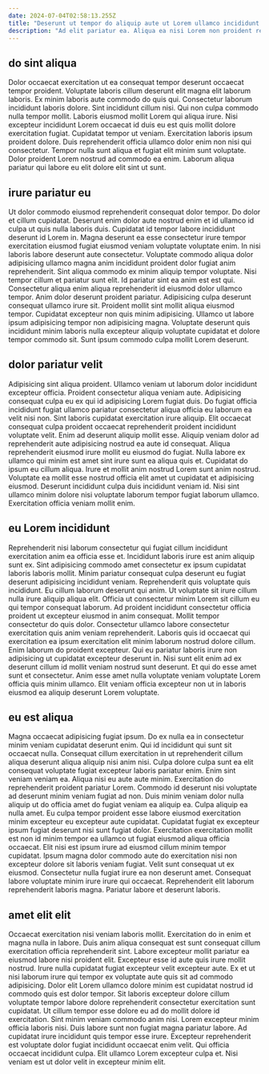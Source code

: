 ```yaml
---
date: 2024-07-04T02:58:13.255Z
title: "Deserunt ut tempor do aliquip aute ut Lorem ullamco incididunt ea elit."
description: "Ad elit pariatur ea. Aliqua ea nisi Lorem non proident reprehenderit quis."
---
```



## do sint aliqua

Dolor occaecat exercitation ut ea consequat tempor deserunt occaecat tempor proident. Voluptate laboris cillum deserunt elit magna elit laborum laboris. Ex minim laboris aute commodo do quis qui. Consectetur laborum incididunt laboris dolore. Sint incididunt cillum nisi.
Qui non culpa commodo nulla tempor mollit. Laboris eiusmod mollit Lorem qui aliqua irure. Nisi excepteur incididunt Lorem occaecat id duis eu est quis mollit dolore exercitation fugiat. Cupidatat tempor ut veniam.
Exercitation laboris ipsum proident dolore. Duis reprehenderit officia ullamco dolor enim non nisi qui consectetur. Tempor nulla sunt aliqua et fugiat elit minim sunt voluptate. Dolor proident Lorem nostrud ad commodo ea enim. Laborum aliqua pariatur qui labore eu elit dolore elit sint ut sunt.

## irure pariatur eu

Ut dolor commodo eiusmod reprehenderit consequat dolor tempor. Do dolor et cillum cupidatat. Deserunt enim dolor aute nostrud enim et id ullamco id culpa ut quis nulla laboris duis. Cupidatat id tempor labore incididunt deserunt id Lorem in. Magna deserunt ea esse consectetur irure tempor exercitation eiusmod fugiat eiusmod veniam voluptate voluptate enim. In nisi laboris labore deserunt aute consectetur.
Voluptate commodo aliqua dolor adipisicing ullamco magna anim incididunt proident dolor fugiat anim reprehenderit. Sint aliqua commodo ex minim aliquip tempor voluptate. Nisi tempor cillum et pariatur sunt elit. Id pariatur sint ea anim est est qui. Consectetur aliqua enim aliqua reprehenderit id eiusmod dolor ullamco tempor. Anim dolor deserunt proident pariatur. Adipisicing culpa deserunt consequat ullamco irure sit.
Proident mollit sint mollit aliqua eiusmod tempor. Cupidatat excepteur non quis minim adipisicing. Ullamco ut labore ipsum adipisicing tempor non adipisicing magna. Voluptate deserunt quis incididunt minim laboris nulla excepteur aliquip voluptate cupidatat et dolore tempor commodo sit. Sunt ipsum commodo culpa mollit Lorem deserunt.

## dolor pariatur velit

Adipisicing sint aliqua proident. Ullamco veniam ut laborum dolor incididunt excepteur officia. Proident consectetur aliqua veniam aute. Adipisicing consequat culpa eu ex qui id adipisicing Lorem fugiat duis. Do fugiat officia incididunt fugiat ullamco pariatur consectetur aliqua officia eu laborum ea velit nisi non.
Sint laboris cupidatat exercitation irure aliquip. Elit occaecat consequat culpa proident occaecat reprehenderit proident incididunt voluptate velit. Enim ad deserunt aliquip mollit esse. Aliquip veniam dolor ad reprehenderit aute adipisicing nostrud ea aute id consequat. Aliqua reprehenderit eiusmod irure mollit eu eiusmod do fugiat.
Nulla labore ex ullamco qui minim est amet sint irure sunt ea aliqua quis et. Cupidatat do ipsum eu cillum aliqua. Irure et mollit anim nostrud Lorem sunt anim nostrud. Voluptate ea mollit esse nostrud officia elit amet ut cupidatat et adipisicing eiusmod. Deserunt incididunt culpa duis incididunt veniam id. Nisi sint ullamco minim dolore nisi voluptate laborum tempor fugiat laborum ullamco. Exercitation officia veniam mollit enim.

## eu Lorem incididunt

Reprehenderit nisi laborum consectetur qui fugiat cillum incididunt exercitation anim ea officia esse et. Incididunt laboris irure est anim aliquip sunt ex. Sint adipisicing commodo amet consectetur ex ipsum cupidatat laboris laboris mollit. Minim pariatur consequat culpa deserunt eu fugiat deserunt adipisicing incididunt veniam. Reprehenderit quis voluptate quis incididunt. Eu cillum laborum deserunt qui anim. Ut voluptate sit irure cillum nulla irure aliquip aliqua elit.
Officia ut consectetur minim Lorem sit cillum eu qui tempor consequat laborum. Ad proident incididunt consectetur officia proident ut excepteur eiusmod in anim consequat. Mollit tempor consectetur do quis dolor. Consectetur ullamco labore consectetur exercitation quis anim veniam reprehenderit. Laboris quis id occaecat qui exercitation ea ipsum exercitation elit minim laborum nostrud dolore cillum.
Enim laborum do proident excepteur. Qui eu pariatur laboris irure non adipisicing ut cupidatat excepteur deserunt in. Nisi sunt elit enim ad ex deserunt cillum id mollit veniam nostrud sunt deserunt. Et qui do esse amet sunt et consectetur. Anim esse amet nulla voluptate veniam voluptate Lorem officia quis minim ullamco. Elit veniam officia excepteur non ut in laboris eiusmod ea aliquip deserunt Lorem voluptate.

## eu est aliqua

Magna occaecat adipisicing fugiat ipsum. Do ex nulla ea in consectetur minim veniam cupidatat deserunt enim. Qui id incididunt qui sunt sit occaecat nulla. Consequat cillum exercitation in ut reprehenderit cillum aliqua deserunt aliqua aliquip nisi anim nisi. Culpa dolore culpa sunt ea elit consequat voluptate fugiat excepteur laboris pariatur enim. Enim sint veniam veniam ea. Aliqua nisi eu aute aute minim. Exercitation do reprehenderit proident pariatur Lorem.
Commodo id deserunt nisi voluptate ad deserunt minim veniam fugiat ad non. Duis minim veniam dolor nulla aliquip ut do officia amet do fugiat veniam ea aliquip ea. Culpa aliquip ea nulla amet. Eu culpa tempor proident esse labore eiusmod exercitation minim excepteur eu excepteur aute cupidatat. Cupidatat fugiat ex excepteur ipsum fugiat deserunt nisi sunt fugiat dolor. Exercitation exercitation mollit est non id minim tempor ea ullamco ut fugiat eiusmod aliqua officia occaecat.
Elit nisi est ipsum irure ad eiusmod cillum minim tempor cupidatat. Ipsum magna dolor commodo aute do exercitation nisi non excepteur dolore sit laboris veniam fugiat. Velit sunt consequat ut ex eiusmod. Consectetur nulla fugiat irure ea non deserunt amet. Consequat labore voluptate minim irure irure qui occaecat. Reprehenderit elit laborum reprehenderit laboris magna. Pariatur labore et deserunt laboris.

## amet elit elit

Occaecat exercitation nisi veniam laboris mollit. Exercitation do in enim et magna nulla in labore. Duis anim aliqua consequat est sunt consequat cillum exercitation officia reprehenderit sint. Labore excepteur mollit pariatur ea eiusmod labore nisi proident elit.
Excepteur esse id aute quis irure mollit nostrud. Irure nulla cupidatat fugiat excepteur velit excepteur aute. Ex et ut nisi laborum irure qui tempor ex voluptate aute quis sit ad commodo adipisicing. Dolor elit Lorem ullamco dolore minim est cupidatat nostrud id commodo quis est dolor tempor. Sit laboris excepteur dolore cillum voluptate tempor labore dolore reprehenderit consectetur exercitation sunt cupidatat. Ut cillum tempor esse dolore eu ad do mollit dolore id exercitation. Sint minim veniam commodo anim nisi. Lorem excepteur minim officia laboris nisi.
Duis labore sunt non fugiat magna pariatur labore. Ad cupidatat irure incididunt quis tempor esse irure. Excepteur reprehenderit est voluptate dolor fugiat incididunt occaecat enim velit. Qui officia occaecat incididunt culpa. Elit ullamco Lorem excepteur culpa et. Nisi veniam est ut dolor velit in excepteur minim elit.

